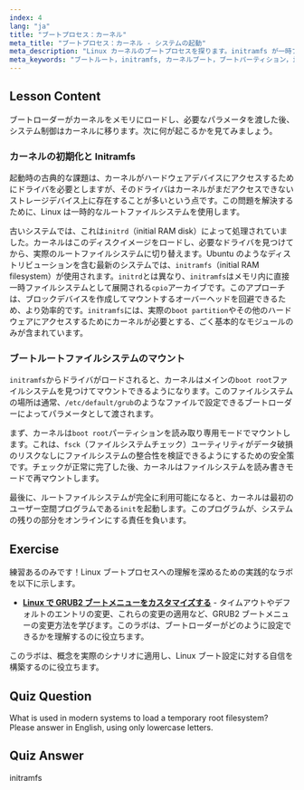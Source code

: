 ```yaml
---
index: 4
lang: "ja"
title: "ブートプロセス：カーネル"
meta_title: "ブートプロセス：カーネル - システムの起動"
meta_description: "Linux カーネルのブートプロセスを探ります。initramfs が一時ファイルシステムからドライバをロードし、最終的なブートルートパーティションをマウントする方法を学びます。カーネルのロードから init の実行までの手順を理解します。"
meta_keywords: "ブートルート，initramfs, カーネルブート，ブートパーティション，initramfs ubuntu, /etc/default/grub, Linux ブートプロセス，ルートファイルシステム，カーネル初期化"
---
```


## Lesson Content

ブートローダーがカーネルをメモリにロードし、必要なパラメータを渡した後、システム制御はカーネルに移ります。次に何が起こるかを見てみましょう。

### カーネルの初期化と Initramfs

起動時の古典的な課題は、カーネルがハードウェアデバイスにアクセスするためにドライバを必要としますが、そのドライバはカーネルがまだアクセスできないストレージデバイス上に存在することが多いという点です。この問題を解決するために、Linux は一時的なルートファイルシステムを使用します。

古いシステムでは、これは`initrd`（initial RAM disk）によって処理されていました。カーネルはこのディスクイメージをロードし、必要なドライバを見つけてから、実際のルートファイルシステムに切り替えます。Ubuntu のようなディストリビューションを含む最新のシステムでは、`initramfs`（initial RAM filesystem）が使用されます。`initrd`とは異なり、`initramfs`はメモリ内に直接一時ファイルシステムとして展開される`cpio`アーカイブです。このアプローチは、ブロックデバイスを作成してマウントするオーバーヘッドを回避できるため、より効率的です。`initramfs`には、実際の`boot partition`やその他のハードウェアにアクセスするためにカーネルが必要とする、ごく基本的なモジュールのみが含まれています。

### ブートルートファイルシステムのマウント

`initramfs`からドライバがロードされると、カーネルはメインの`boot root`ファイルシステムを見つけてマウントできるようになります。このファイルシステムの場所は通常、`/etc/default/grub`のようなファイルで設定できるブートローダーによってパラメータとして渡されます。

まず、カーネルは`boot root`パーティションを読み取り専用モードでマウントします。これは、`fsck`（ファイルシステムチェック）ユーティリティがデータ破損のリスクなしにファイルシステムの整合性を検証できるようにするための安全策です。チェックが正常に完了した後、カーネルはファイルシステムを読み書きモードで再マウントします。

最後に、ルートファイルシステムが完全に利用可能になると、カーネルは最初のユーザー空間プログラムである`init`を起動します。このプログラムが、システムの残りの部分をオンラインにする責任を負います。

## Exercise

練習あるのみです！Linux ブートプロセスへの理解を深めるための実践的なラボを以下に示します。

- **[Linux で GRUB2 ブートメニューをカスタマイズする](https://labex.io/ja/labs/comptia-customize-the-grub2-boot-menu-in-linux-590859)** - タイムアウトやデフォルトのエントリの変更、これらの変更の適用など、GRUB2 ブートメニューの変更方法を学びます。このラボは、ブートローダーがどのように設定できるかを理解するのに役立ちます。

このラボは、概念を実際のシナリオに適用し、Linux ブート設定に対する自信を構築するのに役立ちます。

## Quiz Question

What is used in modern systems to load a temporary root filesystem? Please answer in English, using only lowercase letters.

## Quiz Answer

initramfs
